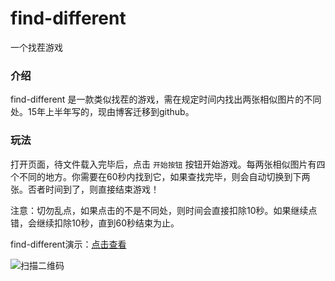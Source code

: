 # find-different
一个找茬游戏

### 介绍

find-different 是一款类似找茬的游戏，需在规定时间内找出两张相似图片的不同处。15年上半年写的，现由博客迁移到github。

### 玩法

打开页面，待文件载入完毕后，点击 `开始按钮` 按钮开始游戏。每两张相似图片有四个不同的地方。你需要在60秒内找到它，如果查找完毕，则会自动切换到下两张。否者时间到了，则直接结束游戏！

注意：切勿乱点，如果点击的不是不同处，则时间会直接扣除10秒。如果继续点错，会继续扣除10秒，直到60秒结束为止。

find-different演示：[点击查看](http://joy-yi0905.github.io/find-different/)

![扫描二维码](http://joy-yi0905.github.io/find-different/images/qr.png) 
